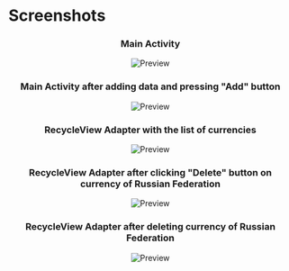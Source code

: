 # Screenshots

<h3 align="center"><strong>Main Activity</strong></h3>
<p align="center">
  <img src="https://i.ibb.co/MPXZGdf/currency-1.png" alt="Preview"/>
</p>

<h3 align="center"><strong>Main Activity after adding data and pressing "Add" button</strong></h3>
<p align="center">
  <img src="https://i.ibb.co/ysYQWwF/currency-2.png" alt="Preview"/>
</p>

<h3 align="center"><strong>RecycleView Adapter with the list of currencies</strong></h3>
<p align="center">
  <img src="https://i.ibb.co/pjmK02s/currency-3.png" alt="Preview"/>
</p>

<h3 align="center"><strong>RecycleView Adapter after clicking "Delete" button on currency of Russian Federation</strong></h3>
<p align="center">
  <img src="https://i.ibb.co/0XdsNtW/currency-4.png" alt="Preview"/>
</p>

<h3 align="center"><strong>RecycleView Adapter after deleting currency of Russian Federation</strong></h3>
<p align="center">
  <img src="https://i.ibb.co/HqCZ7dp/currency-5.png" alt="Preview"/>
</p>


